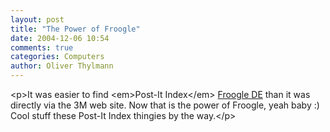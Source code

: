 ```yaml
---
layout: post
title: "The Power of Froogle"
date: 2004-12-06 10:54
comments: true
categories: Computers
author: Oliver Thylmann
---
```



&lt;p&gt;It was easier to find &lt;em&gt;Post-It Index&lt;/em&gt; [Froogle DE](http://froogle.google.de/froogle?q=Post-It+Index&amp;btnG=Froogle-Suche) than it was directly via the 3M web site. Now that is the power of Froogle, yeah baby :) Cool stuff these Post-It Index thingies by the way.&lt;/p&gt;


